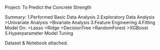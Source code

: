 Project: To Predict the Concrete Strength 

Summary:
1.Performed Basic Data Analysis
2.Exploratory Data Analysis
	>Univariate Analysis
	>Bivariate Analysis
3.Feature Engineering
4.Fitting Model On:
	>Lasso
	>Ridge
	>DecisionTree
	>RandomForest
	>XGBoost
5.Hyperparameter Model Tuning


Dataset & Notebook attached.
